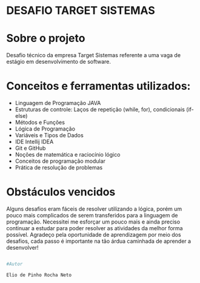 # DESAFIO TARGET SISTEMAS

# Sobre o projeto

Desafio técnico da empresa Target Sistemas referente a uma vaga de estágio em desenvolvimento de software.

# Conceitos e ferramentas utilizados:

- Linguagem de Programação JAVA
- Estruturas de controle: Laços de repetição (while, for), condicionais (if-else)
- Métodos e Funções
- Lógica de Programação
- Variáveis e Tipos de Dados
- IDE Intellij IDEA
- Git e GitHub
- Noções de matemática e raciocínio lógico
- Conceitos de programação modular
- Prática de resolução de problemas

# Obstáculos vencidos

Alguns desafios eram fáceis de resolver utilizando a lógica, porém um pouco mais complicados de serem transferidos para a linguagem de programação. Necessitei me esforçar um pouco mais e ainda preciso continuar a estudar para poder resolver as atividades da melhor forma possível. Agradeço pela oportunidade de aprendizagem por meio dos desafios, cada passo é importante na tão árdua caminhada de aprender a desenvolver!

```bash

#Autor

Elio de Pinho Rocha Neto
